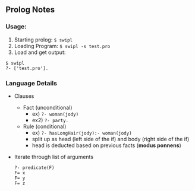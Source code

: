 ## Prolog Notes
### Usage:
1. Starting prolog: `$ swipl`
2. Loading Program: `$ swipl -s test.pro`
3. Load and get output: 
```
$ swipl
?- ['test.pro'].
```
### Language Details
- Clauses
    - Fact (unconditional)
        - ex) `?- woman(jody)`
        - ex2) `?- party.`
    - Rule (conditional)
        - ex) `?- hasLongHair(jody):- woman(jody)`
        - split up as head (left side of the if) and body (right side of the if)
        - head is deducted based on previous facts (**modus ponnens**)

- Iterate through list of arguments
    ```
    ?- predicate(F)
    F= x
    F= y
    F= z
    ```


